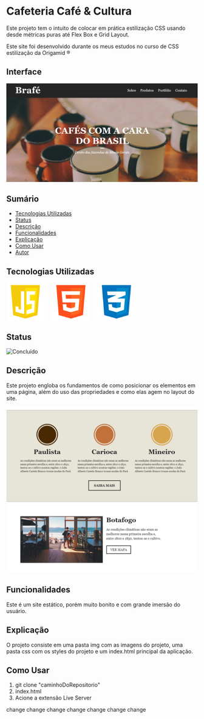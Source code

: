 # Cafeteria Café & Cultura

Este projeto tem o intuito de colocar em prática estilização CSS usando desde métricas puras até Flex Box e Grid Layout.

Este site foi desenvolvido durante os meus estudos no curso de CSS estilização da Origamid ®

## Interface

<div align="center">
  <img src="img/logo.png" alt="Imagem do Projeto" width="900">
</div>

## Sumário

- [Tecnologias Utilizadas](#tecnologias-utilizadas)
- [Status](#status)
- [Descrição](#descrição)
- [Funcionalidades](#funcionalidades)
- [Explicação](#explicação)
- [Como Usar](#como-usar)
- [Autor](#autor)

## Tecnologias Utilizadas

<div style="display: flex; flex-direction: row;">
  <div style="margin-right: 20px; display: flex; justify-content: flex-start;">
    <img src="img/js.png" alt="Logo Linguagem" width="100"/>
  </div>
  <div style="margin-right: 20px; display: flex; justify-content: flex-start;">
    <img src="img/html.png" alt="Logo Linguagem" width="100"/>
  </div>
  <div style="margin-right: 20px; display: flex; justify-content: flex-start;">
    <img src="img/css.png" alt="Logo Linguagem" width="100"/>
  </div>
</div>

## Status

![Concluído](http://img.shields.io/static/v1?label=STATUS&message=CONCLUIDO&color=GREEN&style=for-the-badge)

<!-- -->

## Descrição

Este projeto engloba os fundamentos de como posicionar os elementos em uma página, além do uso das propriedades e como elas agem no layout do site.

<div align="center">
  <img src="img/logo2.png" alt="Imagem do Projeto" width="900">
</div>

## Funcionalidades

Este é um site estático, porém muito bonito e com grande imersão do usuário.

## Explicação

O projeto consiste em uma pasta img com as imagens do projeto, uma pasta css com os styles do projeto e um index.html principal da aplicação.

## Como Usar

1. git clone "caminhoDoRepositorio"
2. index.html
3. Acione a extensão Live Server

change
change
change
change
change
change
change
